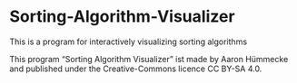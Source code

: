 # Sorting-Algorithm-Visualizer
This is a program for interactively visualizing sorting algorithms

This program “Sorting Algorithm Visualizer” ist made by Aaron Hümmecke and published under the Creative-Commons licence CC BY-SA 4.0.
